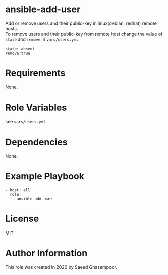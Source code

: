 # ansible-add-user
Add or remove users and their public-key in linux(debian, redhat) remote hosts.  
To remove users and their public-key from remote host change the value of `state` and `remove` in `vars/users.yml`.  
```
state: absent
remove:true
```
# Requirements
None.
# Role Variables
see `vars/users.yml`
# Dependencies
None.
# Example Playbook
```
- host: all
  role:
   - ansible-add-user
```
# License
MIT

# Author Information
This role was created in 2020 by Saeed Ghasempoor.
